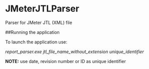 # JMeterJTLParser
Parser for JMeter JTL (XML) file

##Running the application

To launch the application use:

*report_parser.exe jtl_file_name_without_extension unique_identifier* 

**NOTE:** use date, revision number or ID as unique identifier
